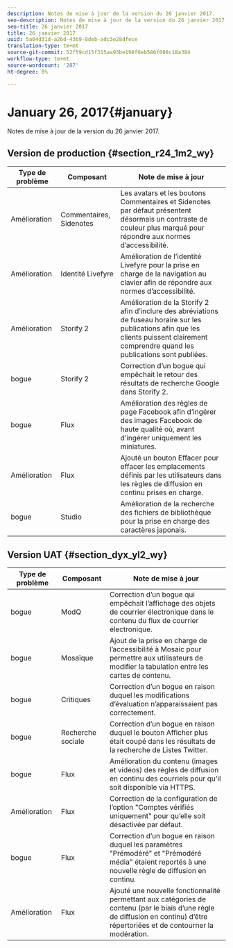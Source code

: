 ```yaml
---
description: Notes de mise à jour de la version du 26 janvier 2017.
seo-description: Notes de mise à jour de la version du 26 janvier 2017.
seo-title: 26 janvier 2017
title: 26 janvier 2017
uuid: 5a04d31d-a26d-4369-8deb-adc3e28dfece
translation-type: tm+mt
source-git-commit: 52f59cd15f315aa93be198f6eb586f008c18a384
workflow-type: tm+mt
source-wordcount: '287'
ht-degree: 8%

---
```



# January 26, 2017{#january}

Notes de mise à jour de la version du 26 janvier 2017.

## Version de production {#section_r24_1m2_wy}

| Type de problème | Composant | Note de mise à jour |
|--- |--- |--- |
| Amélioration | Commentaires, Sidenotes | Les avatars et les boutons Commentaires et Sidenotes par défaut présentent désormais un contraste de couleur plus marqué pour répondre aux normes d’accessibilité. |
| Amélioration | Identité Livefyre | Amélioration de l’identité Livefyre pour la prise en charge de la navigation au clavier afin de répondre aux normes d’accessibilité. |
| Amélioration | Storify 2 | Amélioration de la Storify 2 afin d’inclure des abréviations de fuseau horaire sur les publications afin que les clients puissent clairement comprendre quand les publications sont publiées. |
| bogue | Storify 2 | Correction d’un bogue qui empêchait le retour des résultats de recherche Google dans Storify 2. |
| bogue | Flux | Amélioration des règles de page Facebook afin d’ingérer des images Facebook de haute qualité où, avant d’ingérer uniquement les miniatures. |
| Amélioration | Flux | Ajouté un bouton Effacer pour effacer les emplacements définis par les utilisateurs dans les règles de diffusion en continu prises en charge. |
| bogue | Studio | Amélioration de la recherche des fichiers de bibliothèque pour la prise en charge des caractères japonais. |


## Version UAT {#section_dyx_yl2_wy}

| Type de problème | Composant | Note de mise à jour |
|--- |--- |--- |
| bogue | ModQ | Correction d’un bogue qui empêchait l’affichage des objets de courrier électronique dans le contenu du flux de courrier électronique. |
| bogue | Mosaïque | Ajout de la prise en charge de l’accessibilité à Mosaic pour permettre aux utilisateurs de modifier la tabulation entre les cartes de contenu. |
| bogue | Critiques | Correction d’un bogue en raison duquel les modifications d’évaluation n’apparaissaient pas correctement. |
| bogue | Recherche sociale | Correction d’un bogue en raison duquel le bouton Afficher plus était coupé dans les résultats de la recherche de Listes Twitter. |
| bogue | Flux | Amélioration du contenu (images et vidéos) des règles de diffusion en continu des courriels pour qu’il soit disponible via HTTPS. |
| Amélioration | Flux | Correction de la configuration de l’option &quot;Comptes vérifiés uniquement&quot; pour qu’elle soit désactivée par défaut. |
| bogue | Flux | Correction d’un bogue en raison duquel les paramètres &quot;Prémodéré&quot; et &quot;Prémodéré média&quot; étaient reportés à une nouvelle règle de diffusion en continu. |
| Amélioration | Flux | Ajouté une nouvelle fonctionnalité permettant aux catégories de contenu (par le biais d’une règle de diffusion en continu) d’être répertoriées et de contourner la modération. |

